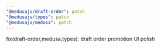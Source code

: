 ```yaml
---
"@medusajs/draft-order": patch
"@medusajs/types": patch
"@medusajs/medusa": patch
---
```


fix(draft-order,medusa,types): draft order promotion UI polish

